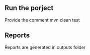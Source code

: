 ## Run the porject

Provide the comment 
 mvn clean test

## Reports

Reports are generated in outputs folder
